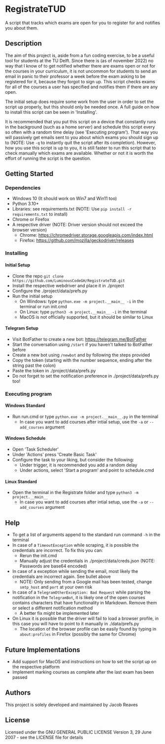 # RegistrateTUD
A script that tracks which exams are open for you to register for and notifies you about them.

## Description

The aim of this project is, aside from a fun coding exercise, to be a useful tool for students at the TU Delft.
Since there is (as of november 2022) no way that I know of to get notified whether there are exams open 
or not for the courses in your curriculum, it is not uncommon for students to send an email in panic to their
professor a week before the exam asking to be registered for it, because they forgot to sign up. This script
checks exams for all of the courses a user has specified and notifies them if there are any open. 

The initial setup does require some work from the user in order to set the script up properly, but this should only
be needed once. A full guide on how to install this script can be seen in 'Installing'.

It is recommended that you put this script on a device that constantly runs in the background (such as a home server)
and schedule this script every so often with a random time delay (see 'Executing program'). That way you will passively 
get emails sent to you about which exams you should sign up to (NOTE: Use `-q` to instantly quit the script after 
its completion). However, how you use this script is up to you, it is still faster to run this script that 
to check manually which exams are available. Whether or not it is worth the effort of running the script is the question.

## Getting Started

### Dependencies

* Windows 10 (It should work on Win7 and Win11 too)
* Python 3.10+
* Libraries: see requirements.txt (NOTE: Use `pip install -r requirements.txt` to install)
* Chrome or Firefox
* A respective driver (NOTE: Driver version should not exceed the browser version)
    * Chrome:  https://chromedriver.storage.googleapis.com/index.html
    * Firefox: https://github.com/mozilla/geckodriver/releases

### Installing

#### Initial Setup

* Clone the repo `git clone https://github.com/LuminousCodeGH/RegistrateTUD.git`
* Install the respective webdriver and place it in ./project
* Configure the ./project/data/prefs.py
* Run the initial setup
    * On Windows: type `python.exe -m project.__main__ -i` in the terminal or run init.cmd
    * On Linux: type `python3 -m project.__main__ -i` in the terminal
    * MacOS is not officially supported, but it should be similar to Linux

#### Telegram Setup

* Visit BotFather to create a new bot: https://telegram.me/BotFather
* Start the conversation using `/start` if you haven't talked to BotFather before
* Create a new bot using `/newbot` and by following the steps provided
* Copy the token (starting with the number sequence, ending after the string past the colon)
* Paste the token in ./project/data/prefs.py
* Do not forget to set the notification preference in ./project/data/prefs.py too!

### Executing program

#### Windows Standard

* Run run.cmd or type `python.exe -m project.__main__.py` in the terminal
    * In case you want to add courses after intial setup, use the `-a` or `--add_courses` argument

#### Windows Schedule

* Open 'Task Scheduler'
* Under 'Actions' press 'Create Basic Task'
* Configure the task to your liking, but consider the following:
    * Under trigger, it is recommended you add a random delay
    * Under actions, select 'Start a program' and point to schedule.cmd

#### Linux Standard
* Open the terminal in the Registrate folder and type `python3 -m project.__main__`
    * In case you want to add courses after intial setup, use the `-a` or `--add_courses` argument

## Help

* To get a list of arguments append to the standard run command `-h` in the terminal
* In case of a `TimeoutException` while scraping, it is possible the credentials are incorrect. To fix this you can:
    * Rerun the init.cmd
    * Manually adjust the credentials in ./project/data/creds.json (NOTE: Passwords are base64 encoded)
* In case of a exception while sending the email, most likely the credentials are incorrect again. See bullet above
    * NOTE: Only sending from a Google mail has been tested, change `smtp_host` and `port` at your own risk
* In case of a `TelegramOtherException: Bad Request` while parsing the notification in the `TelegramBot`, it is likely one of the open courses contains characters that have functionality in Markdown. Remove them or select a different notification method
    * A better fix might be implemented later
* On Linux it is possible that the driver will fail to load a browser profile, in this case you will have to point to it manually in ./data/prefs.py
    * The location of the browser profile can be easily found by typing in `about:profiles` in Firefox (possibly the same for Chrome)

## Future Implementations

* Add support for MacOS and instructions on how to set the script up on the respective platform
* Implement marking courses as complete after the last exam has been passed

## Authors

This project is solely developed and maintained by Jacob Reaves

## License

Licensed under the GNU GENERAL PUBLIC LICENSE Version 3, 29 June 2007 - see the LICENSE file for details
